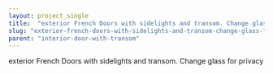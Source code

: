 ```yaml
---
layout: project_single
title:  "exterior French Doors with sidelights and transom. Change glass for privacy"
slug: "exterior-french-doors-with-sidelights-and-transom-change-glass-for-privacy"
parent: "interior-door-with-transom"
---
```

exterior French Doors with sidelights and transom. Change glass for privacy